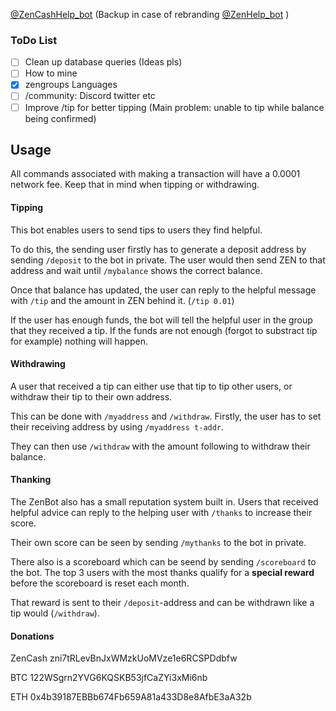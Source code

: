 [@ZenCashHelp_bot](https://t.me/ZenCashHelp_Bot) (Backup in case of rebranding [@ZenHelp_bot](https://t.me/ZenHelp_Bot) )

### ToDo List
- [ ] Clean up database queries (Ideas pls)
- [ ] How to mine
- [X] zengroups Languages
- [ ] /community: Discord twitter etc
- [ ] Improve /tip for better tipping (Main problem: unable to tip while balance being confirmed)

## Usage
All commands associated with making a transaction will have a 0.0001 network fee. Keep that in mind when tipping or withdrawing.
#### Tipping
This bot enables users to send tips to users they find helpful.

To do this, the sending user firstly has to generate a deposit address by sending `/deposit` to the bot in private.
The user would then send ZEN to that address and wait until `/mybalance` shows the correct balance.

Once that balance has updated, the user can reply to the helpful message with `/tip` and the amount in ZEN behind it. (`/tip 0.01`)

If the user has enough funds, the bot will tell the helpful user in the group that they received a tip. If the funds are not enough (forgot to substract tip for example) nothing will happen.

#### Withdrawing
A user that received a tip can either use that tip to tip other users, or withdraw their tip to their own address. 

This can be done with `/myaddress` and `/withdraw`. Firstly, the user has to set their receiving address by using `/myaddress t-addr`.

They can then use `/withdraw` with the amount following to withdraw their balance.

#### Thanking
The ZenBot also has a small reputation system built in.
Users that received helpful advice can reply to the helping user with `/thanks` to increase their score.

Their own score can be seen by sending `/mythanks` to the bot in private. 

There also is a scoreboard which can be seend by sending `/scoreboard` to the bot.
The top 3 users with the most thanks qualify for a __special reward__ before the scoreboard is reset each month.

That reward is sent to their `/deposit`-address and can be withdrawn like a tip would (`/withdraw`).

#### Donations
ZenCash zni7tRLevBnJxWMzkUoMVze1e6RCSPDdbfw

BTC 122WSgrn2YVG6KQSKB53jfCaZYi3xMi6nb

ETH 0x4b39187EBBb674Fb659A81a433D8e8AfbE3aA32b